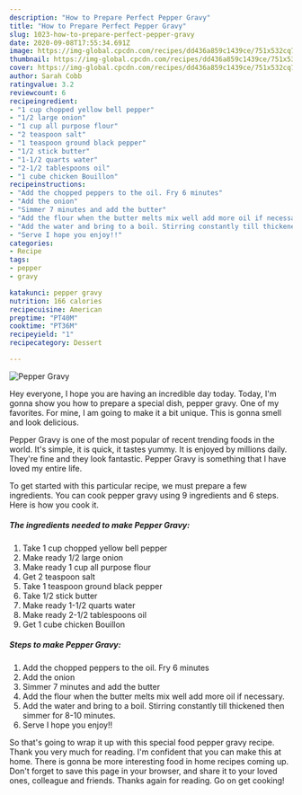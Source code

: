 ```yaml
---
description: "How to Prepare Perfect Pepper Gravy"
title: "How to Prepare Perfect Pepper Gravy"
slug: 1023-how-to-prepare-perfect-pepper-gravy
date: 2020-09-08T17:55:34.691Z
image: https://img-global.cpcdn.com/recipes/dd436a859c1439ce/751x532cq70/pepper-gravy-recipe-main-photo.jpg
thumbnail: https://img-global.cpcdn.com/recipes/dd436a859c1439ce/751x532cq70/pepper-gravy-recipe-main-photo.jpg
cover: https://img-global.cpcdn.com/recipes/dd436a859c1439ce/751x532cq70/pepper-gravy-recipe-main-photo.jpg
author: Sarah Cobb
ratingvalue: 3.2
reviewcount: 6
recipeingredient:
- "1 cup chopped yellow bell pepper"
- "1/2 large onion"
- "1 cup all purpose flour"
- "2 teaspoon salt"
- "1 teaspoon ground black pepper"
- "1/2 stick butter"
- "1-1/2 quarts water"
- "2-1/2 tablespoons oil"
- "1 cube chicken Bouillon"
recipeinstructions:
- "Add the chopped peppers to the oil. Fry 6 minutes"
- "Add the onion"
- "Simmer 7 minutes and add the butter"
- "Add the flour when the butter melts mix well add more oil if necessary."
- "Add the water and bring to a boil. Stirring constantly till thickened then simmer for 8-10 minutes."
- "Serve I hope you enjoy!!"
categories:
- Recipe
tags:
- pepper
- gravy

katakunci: pepper gravy 
nutrition: 166 calories
recipecuisine: American
preptime: "PT40M"
cooktime: "PT36M"
recipeyield: "1"
recipecategory: Dessert

---
```



![Pepper Gravy](https://img-global.cpcdn.com/recipes/dd436a859c1439ce/751x532cq70/pepper-gravy-recipe-main-photo.jpg)

Hey everyone, I hope you are having an incredible day today. Today, I'm gonna show you how to prepare a special dish, pepper gravy. One of my favorites. For mine, I am going to make it a bit unique. This is gonna smell and look delicious.



Pepper Gravy is one of the most popular of recent trending foods in the world. It's simple, it is quick, it tastes yummy. It is enjoyed by millions daily. They're fine and they look fantastic. Pepper Gravy is something that I have loved my entire life.


To get started with this particular recipe, we must prepare a few ingredients. You can cook pepper gravy using 9 ingredients and 6 steps. Here is how you cook it.

<!--inarticleads1-->

##### The ingredients needed to make Pepper Gravy:

1. Take 1 cup chopped yellow bell pepper
1. Make ready 1/2 large onion
1. Make ready 1 cup all purpose flour
1. Get 2 teaspoon salt
1. Take 1 teaspoon ground black pepper
1. Take 1/2 stick butter
1. Make ready 1-1/2 quarts water
1. Make ready 2-1/2 tablespoons oil
1. Get 1 cube chicken Bouillon




<!--inarticleads2-->

##### Steps to make Pepper Gravy:

1. Add the chopped peppers to the oil. Fry 6 minutes
1. Add the onion
1. Simmer 7 minutes and add the butter
1. Add the flour when the butter melts mix well add more oil if necessary.
1. Add the water and bring to a boil. Stirring constantly till thickened then simmer for 8-10 minutes.
1. Serve I hope you enjoy!!




So that's going to wrap it up with this special food pepper gravy recipe. Thank you very much for reading. I'm confident that you can make this at home. There is gonna be more interesting food in home recipes coming up. Don't forget to save this page in your browser, and share it to your loved ones, colleague and friends. Thanks again for reading. Go on get cooking!
